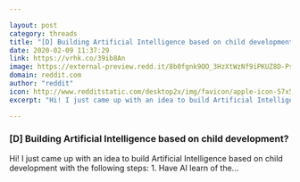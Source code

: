```yaml
---

layout: post
category: threads
title: "[D] Building Artificial Intelligence based on child development?"
date: 2020-02-09 11:37:29
link: https://vrhk.co/39ib8An
image: https://external-preview.redd.it/8b0fgnk9OO_3HzXtWzNf9iPKUZ8D-PsxV9i_aBvF9No.jpg?width=1200&height=628.272251309&auto=webp&s=354c7e3e1681a0e6c2028c068d86554e650ac973
domain: reddit.com
author: "reddit"
icon: http://www.redditstatic.com/desktop2x/img/favicon/apple-icon-57x57.png
excerpt: "Hi! I just came up with an idea to build Artificial Intelligence based on child development with the following steps: 1. Have AI learn of the..."

---
```


### [D] Building Artificial Intelligence based on child development?

Hi! I just came up with an idea to build Artificial Intelligence based on child development with the following steps: 1. Have AI learn of the...